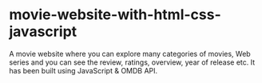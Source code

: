 # movie-website-with-html-css-javascript
A movie website where you can explore many categories of movies, Web series and you can see the review, ratings, overview, year of release etc. It has been built using JavaScript &amp; OMDB API.
